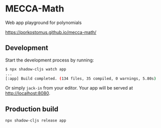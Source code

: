 # MECCA-Math

Web app playground for polynomials

https://porkostomus.github.io/mecca-math/

## Development

Start the development process by running:

```bash
$ npx shadow-cljs watch app
...
[:app] Build completed. (134 files, 35 compiled, 0 warnings, 5.80s)
```

Or simply `jack-in` from your editor. Your app will be served at [http://localhost:8080](http://localhost:8080).

## Production build

```bash
npx shadow-cljs release app
```
